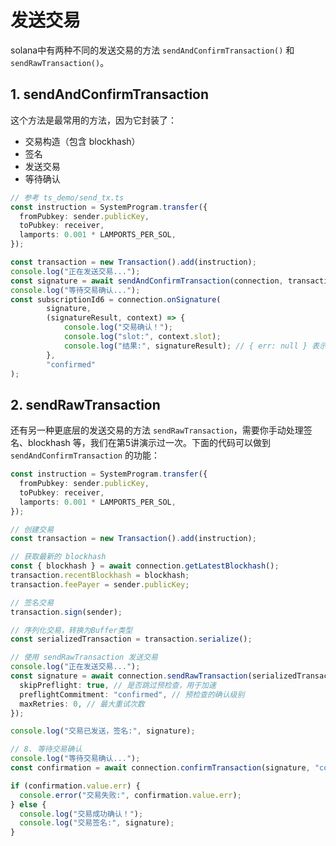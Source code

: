 # 发送交易
solana中有两种不同的发送交易的方法 `sendAndConfirmTransaction()` 和 `sendRawTransaction()`。

## 1. sendAndConfirmTransaction
这个方法是最常用的方法，因为它封装了：
- 交易构造（包含 blockhash）
- 签名
- 发送交易
- 等待确认


```ts
// 参考 ts_demo/send_tx.ts
const instruction = SystemProgram.transfer({
  fromPubkey: sender.publicKey,
  toPubkey: receiver,
  lamports: 0.001 * LAMPORTS_PER_SOL,
});

const transaction = new Transaction().add(instruction);
console.log("正在发送交易...");
const signature = await sendAndConfirmTransaction(connection, transaction, [sender]);
console.log("等待交易确认...");
const subscriptionId6 = connection.onSignature(
        signature,
        (signatureResult, context) => {
            console.log("交易确认！");
            console.log("slot:", context.slot);
            console.log("结果:", signatureResult); // { err: null } 表示成功
        },
        "confirmed"
);
```

## 2. sendRawTransaction

还有另一种更底层的发送交易的方法 `sendRawTransaction`，需要你手动处理签名、blockhash 等，我们在第5讲演示过一次。下面的代码可以做到 `sendAndConfirmTransaction` 的功能：

```ts
const instruction = SystemProgram.transfer({
  fromPubkey: sender.publicKey,
  toPubkey: receiver,
  lamports: 0.001 * LAMPORTS_PER_SOL,
});

// 创建交易
const transaction = new Transaction().add(instruction);

// 获取最新的 blockhash
const { blockhash } = await connection.getLatestBlockhash();
transaction.recentBlockhash = blockhash;
transaction.feePayer = sender.publicKey;

// 签名交易
transaction.sign(sender);

// 序列化交易，转换为Buffer类型
const serializedTransaction = transaction.serialize();

// 使用 sendRawTransaction 发送交易
console.log("正在发送交易...");
const signature = await connection.sendRawTransaction(serializedTransaction, {
  skipPreflight: true, // 是否跳过预检查，用于加速
  preflightCommitment: "confirmed", // 预检查的确认级别
  maxRetries: 0, // 最大重试次数
});

console.log("交易已发送，签名:", signature);

// 8. 等待交易确认
console.log("等待交易确认...");
const confirmation = await connection.confirmTransaction(signature, "confirmed");

if (confirmation.value.err) {
  console.error("交易失败:", confirmation.value.err);
} else {
  console.log("交易成功确认！");
  console.log("交易签名:", signature);
}
```